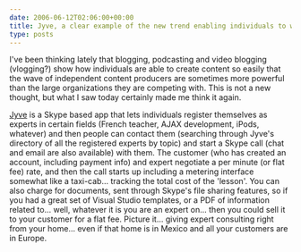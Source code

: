 ```yaml
---
date: 2006-06-12T02:06:00+00:00
title: Jyve, a clear example of the new trend enabling individuals to work without a company
type: posts
---
```

I've been thinking lately that blogging, podcasting and video blogging (vlogging?) show how individuals are able to create content so easily that the wave of independent content producers are sometimes more powerful than the large organizations they are competing with. This is not a new thought, but what I saw today certainly made me think it again.

[Jyve](https://www.jyve.com/) is a Skype based app that lets individuals register themselves as experts in certain fields (French teacher, AJAX development, iPods, whatever) and then people can contact them (searching through Jyve's directory of all the registered experts by topic) and start a Skype call (chat and email are also available) with them. The customer (who has created an account, including payment info) and expert negotiate a per minute (or flat fee) rate, and then the call starts up including a metering interface somewhat like a taxi-cab... tracking the total cost of the 'lesson'. You can also charge for documents, sent through Skype's file sharing features, so if you had a great set of Visual Studio templates, or a PDF of information related to... well, whatever it is you are an expert on... then you could sell it to your customer for a flat fee. Picture it... giving expert consulting right from your home... even if that home is in Mexico and all your customers are in Europe.

